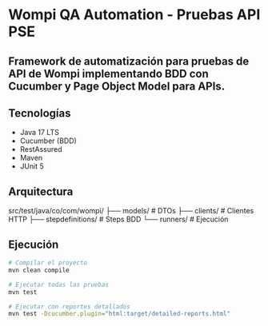 # Wompi QA Automation - Pruebas API PSE

## Framework de automatización para pruebas de API de Wompi implementando BDD con Cucumber y Page Object Model para APIs.

## Tecnologías
- Java 17 LTS
- Cucumber (BDD)
- RestAssured
- Maven
- JUnit 5

## Arquitectura

src/test/java/co/com/wompi/
├── models/ # DTOs
├── clients/ # Clientes HTTP
├── stepdefinitions/ # Steps BDD
└── runners/ # Ejecución


## Ejecución
```bash
# Compilar el proyecto
mvn clean compile

# Ejecutar todas las pruebas
mvn test

# Ejecutar con reportes detallados
mvn test -Dcucumber.plugin="html:target/detailed-reports.html"

